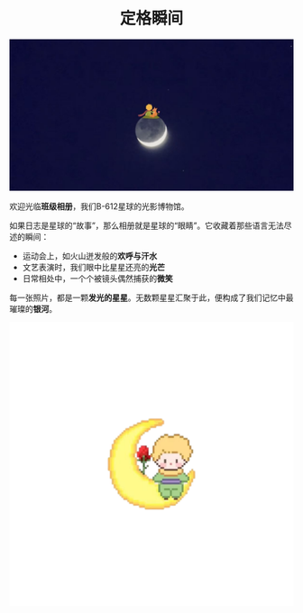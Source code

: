 <h1 style="text-align:center;font-weight:bold">定格瞬间</h1>

![littleprince](../images/littleprince4.jpg)

欢迎光临**班级相册**，我们B-612星球的光影博物馆。

如果日志是星球的“故事”，那么相册就是星球的“眼睛”。它收藏着那些语言无法尽述的瞬间：
    <ul>
        <li>运动会上，如火山迸发般的**欢呼与汗水**
        <li>文艺表演时，我们眼中比星星还亮的**光芒**
        <li>日常相处中，一个个被镜头偶然捕获的**微笑**
    </ul>

每一张照片，都是一颗**发光的星星**。无数颗星星汇聚于此，便构成了我们记忆中最璀璨的**银河**。
<div class="mascot">
    <img src="/images/l10.png">
</div>